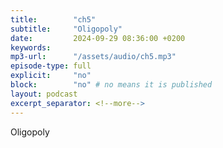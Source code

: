 ```yaml
---
title:        "ch5"
subtitle:     "Oligopoly"
date:         2024-09-29 08:36:00 +0200
keywords:
mp3-url:      "/assets/audio/ch5.mp3"
episode-type: full
explicit:     "no"
block:        "no" # no means it is published
layout: podcast
excerpt_separator: <!--more-->
---
```

Oligopoly
<!--more-->
